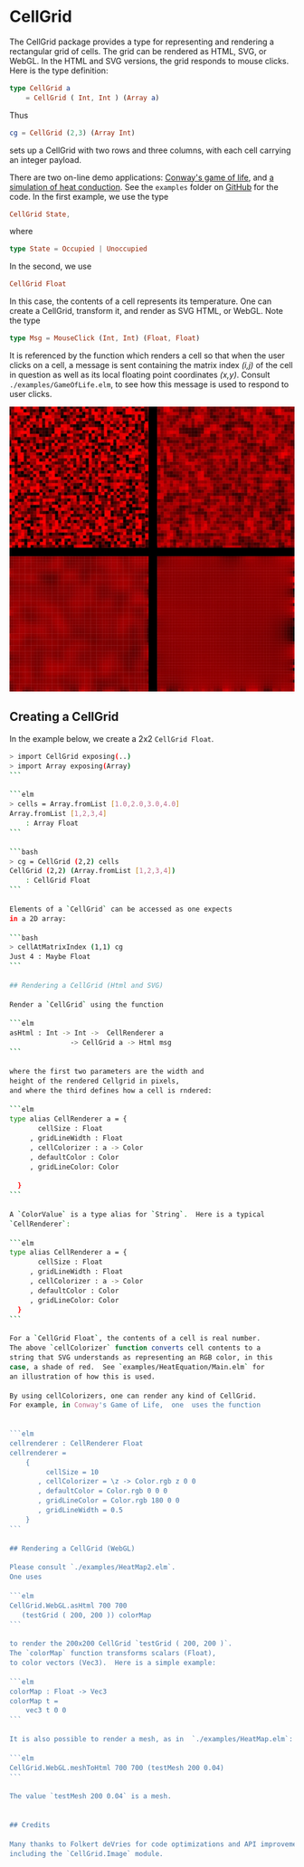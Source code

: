 # CellGrid

The CellGrid package provides a type for representing and rendering
a rectangular grid of cells.  The grid can be rendered as
HTML, SVG, or WebGL.  In the HTML and SVG versions, the grid responds to
mouse clicks.  Here is the type definition:

```elm
type CellGrid a
    = CellGrid ( Int, Int ) (Array a)
```

Thus

```elm
cg = CellGrid (2,3) (Array Int)
```

sets up a CellGrid with two rows and three columns, with each
cell carrying an integer payload.

There are two on-line demo applications: [Conway's game of life](https://jxxcarlson.github.io/app/gameoflife2.html), and [a simulation
of heat conduction](https://jxxcarlson.github.io/app/heat-model.html).  See the `examples` folder on [GitHub](https://github.com/jxxcarlson/elm-cell-grid)
for the code. In the first example, we use the type

```elm
CellGrid State,
```
where

```elm
type State = Occupied | Unoccupied
```

In the second, we use

```elm
CellGrid Float
```
In this case, the contents of a cell represents
its temperature. One can create a CellGrid, transform it, and render as SVG
HTML, or WebGL.  Note the type

```elm
type Msg = MouseClick (Int, Int) (Float, Float)
```

It is referenced by the function which renders a cell
so that when the user clicks on a cell, a message
is sent containing the matrix index *(i,j)* of the cell
in question as well as its local floating
point coordinates *(x,y)*.  Consult `./examples/GameOfLife.elm`,
to see how this message is used to respond to user clicks.


![((HTML rendition of CellGrids))](heat.jpg)

## Creating a CellGrid

In the example below, we create a 2x2 `CellGrid Float`.


````bash
> import CellGrid exposing(..)
> import Array exposing(Array)
```

```elm
> cells = Array.fromList [1.0,2.0,3.0,4.0]
Array.fromList [1,2,3,4]
    : Array Float
```

```bash
> cg = CellGrid (2,2) cells
CellGrid (2,2) (Array.fromList [1,2,3,4])
    : CellGrid Float
```

Elements of a `CellGrid` can be accessed as one expects
in a 2D array:

```bash
> cellAtMatrixIndex (1,1) cg
Just 4 : Maybe Float
```

## Rendering a CellGrid (Html and SVG)

Render a `CellGrid` using the function

```elm
asHtml : Int -> Int ->  CellRenderer a
               -> CellGrid a -> Html msg
```

where the first two parameters are the width and
height of the rendered Cellgrid in pixels,
and where the third defines how a cell is rndered:

```elm
type alias CellRenderer a = {
       cellSize : Float
     , gridLineWidth : Float
     , cellColorizer : a -> Color
     , defaultColor : Color
     , gridLineColor: Color

  }
```

A `ColorValue` is a type alias for `String`.  Here is a typical
`CellRenderer`:

```elm
type alias CellRenderer a = {
       cellSize : Float
     , gridLineWidth : Float
     , cellColorizer : a -> Color
     , defaultColor : Color
     , gridLineColor: Color
  }
```

For a `CellGrid Float`, the contents of a cell is real number.
The above `cellColorizer` function converts cell contents to a
string that SVG understands as representing an RGB color, in this
case, a shade of red.  See `examples/HeatEquation/Main.elm` for
an illustration of how this is used.

By using cellColorizers, one can render any kind of CellGrid.
For example, in Conway's Game of Life,  one  uses the function


```elm
cellrenderer : CellRenderer Float
cellrenderer =
    {
         cellSize = 10
       , cellColorizer = \z -> Color.rgb z 0 0
       , defaultColor = Color.rgb 0 0 0
       , gridLineColor = Color.rgb 180 0 0
       , gridLineWidth = 0.5
    }
```

## Rendering a CellGrid (WebGL)

Please consult `./examples/HeatMap2.elm`.
One uses

```elm
CellGrid.WebGL.asHtml 700 700
   (testGrid ( 200, 200 )) colorMap
```

to render the 200x200 CellGrid `testGrid ( 200, 200 )`.
The `colorMap` function transforms scalars (Float),
to color vectors (Vec3).  Here is a simple example:

```elm
colorMap : Float -> Vec3
colorMap t =
    vec3 t 0 0
```

It is also possible to render a mesh, as in  `./examples/HeatMap.elm`:

```elm
CellGrid.WebGL.meshToHtml 700 700 (testMesh 200 0.04)
```

The value `testMesh 200 0.04` is a mesh.


## Credits

Many thanks to Folkert deVries for code optimizations and API improvements, 
including the `CellGrid.Image` module.